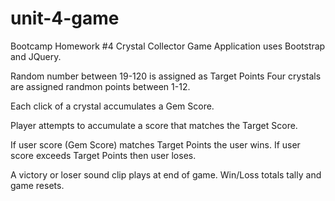# unit-4-game
Bootcamp Homework #4  Crystal Collector Game
Application uses Bootstrap and JQuery.

Random number between 19-120 is assigned as Target Points
Four crystals are assigned randmon points between 1-12.

Each click of a crystal accumulates a Gem Score.

Player attempts to accumulate a score that matches the Target Score.

If user score (Gem Score) matches Target Points the user wins.  If user score exceeds Target Points then user loses.

A victory or loser sound clip plays at end of game.  Win/Loss totals tally and game resets.

